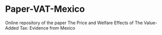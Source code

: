 # Paper-VAT-Mexico
Online repository of the paper The Price and Welfare Effects of The Value-Added Tax: Evidence from Mexico
